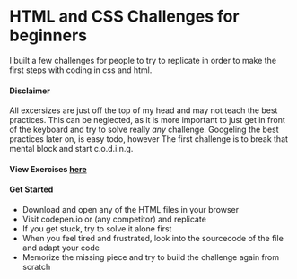 # HTML and CSS Challenges for beginners

I built a few challenges for people to try to replicate in order to make the first steps with coding in css and html.

#### Disclaimer

All excersizes are just off the top of my head and may not teach the best practices. This can be neglected, as it is more important to just get in front of the keyboard and try to solve really _any_ challenge. Googeling the best practices later on, is easy todo, however The first challenge is to break that mental block and start c.o.d.i.n.g.

#### View Exercises [here](./index.html)

#### Get Started

- Download and open any of the HTML files in your browser
- Visit codepen.io or (any competitor) and replicate
- If you get stuck, try to solve it alone first
- When you feel tired and frustrated, look into the sourcecode of the file and adapt your code
- Memorize the missing piece and try to build the challenge again from scratch
